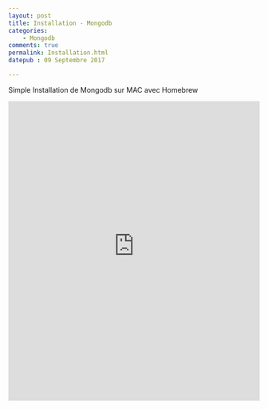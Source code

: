 ```yaml
---
layout: post
title: Installation - Mongodb
categories:
    - Mongodb
comments: true
permalink: Installation.html
datepub : 09 Septembre 2017

---
```



Simple Installation de Mongodb sur MAC avec Homebrew

<iframe style="width: 100%; height: 600px;" src="https://www.youtube-nocookie.com/embed/Ut5WEcubfv4?controls=0&amp;showinfo=0" frameborder="0" allowfullscreen></iframe>